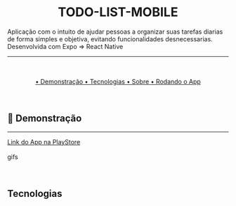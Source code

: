 <div align='center'>
    <h1>TODO-LIST-MOBILE</h1>
</div>

<div>
    <p>Aplicação com o intuito de ajudar pessoas a organizar suas tarefas diarias de forma simples e objetiva, evitando funcionalidades desnecessarias.
    Desenvolvida com Expo => React Native
    </p>
</div>

<hr/>

<br/>
<br/>

<div align='center'>
    <a href='##Demonstração'> • Demonstração </a>
    <a href='##Demonstração'> • Tecnologias </a>
    <a href='##Demonstração'> • Sobre </a>
    <a href='##Demonstração'> • Rodando o App </a>
</div>

<br/>
<br/>


## :rocket: Demonstração 
<hr/>
<div>
    <a href="#link do app">Link do App na PlayStore</a>
</div>
<br/>
<div>
    gifs

</div>

<br/>
<br/>

## Tecnologias





